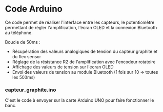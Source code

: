 # Code Arduino

Ce code permet de réaliser l'interface entre les capteurs, le potentiomètre permettant de régler l'amplification, l'écran OLED et la connexion Bluetooth au téléphone.

Boucle de 50ms : 
 - Récupération des valeurs analogiques de tension du capteur graphite et du flex sensor
 - Réglage de la résistance R2 de l'amplification avec l'encodeur rotatoire
 - Affichage des valeurs de tension sur l'écran OLED
 - Envoi des valeurs de tension au module Bluetooth (1 fois sur 10 => toutes les 500ms)

### capteur_graphite.ino

C'est le code à envoyer sur la carte Arduino UNO pour faire fonctionner le banc.
